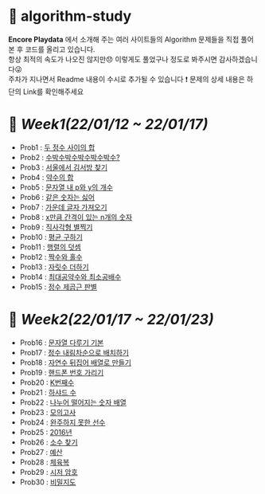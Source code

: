 # 📖 algorithm-study
**Encore Playdata** 에서 소개해 주는 여러 사이트들의 Algorithm 문제들을 직접 풀어본 후 코드를 올리고 있습니다.  
항상 최적의 속도가 나오진 않지만😞 이렇게도 풀었구나 정도로 봐주시면 감사하겠습니다😜  
주차가 지나면서 Readme 내용이 수시로 추가될 수 있습니다 ❗  문제의 상세 내용은 하단의 Link를 확인해주세요  
  
# 🔖 *Week1(22/01/12 ~ 22/01/17)*
+ Prob1 : [두 정수 사이의 합](https://programmers.co.kr/learn/courses/30/lessons/12912)
+ Prob2 : [수박수박수박수박수박수?](https://programmers.co.kr/learn/courses/30/lessons/12922)
+ Prob3 : [서울에서 김서방 찾기](https://programmers.co.kr/learn/courses/30/lessons/12919)
+ Prob4 : [약수의 합](https://programmers.co.kr/learn/courses/30/lessons/12928)
+ Prob5 : [문자열 내 p와 y의 개수](https://programmers.co.kr/learn/courses/30/lessons/12916)
+ Prob6 : [같은 숫자는 싫어](https://programmers.co.kr/learn/courses/30/lessons/12906)
+ Prob7 : [가운데 글자 가져오기](https://programmers.co.kr/learn/courses/30/lessons/12903)
+ Prob8 : [x만큼 간격이 있는 n개의 숫자](https://programmers.co.kr/learn/courses/30/lessons/12954)
+ Prob9 : [직사각형 별찍기](https://programmers.co.kr/learn/courses/30/lessons/12969)
+ Prob10 : [평균 구하기](https://programmers.co.kr/learn/courses/30/lessons/12944)
+ Prob11 : [행렬의 덧셈](https://programmers.co.kr/learn/courses/30/lessons/12950)
+ Prob12 : [짝수와 홀수](https://programmers.co.kr/learn/courses/30/lessons/12937)
+ Prob13 : [자릿수 더하기](https://programmers.co.kr/learn/courses/30/lessons/12931)
+ Prob14 : [최대공약수와 최소공배수](https://programmers.co.kr/learn/courses/30/lessons/12940)
+ Prob15 : [정수 제곱근 판별](https://programmers.co.kr/learn/courses/30/lessons/12934)

# 🔖 *Week2(22/01/17 ~ 22/01/23)*
+ Prob16 : [문자열 다루기 기본](https://programmers.co.kr/learn/courses/30/lessons/12918)
+ Prob17 : [정수 내림차순으로 배치하기](https://programmers.co.kr/learn/courses/30/lessons/12933)
+ Prob18 : [자연수 뒤집어 배열로 만들기](https://programmers.co.kr/learn/courses/30/lessons/12932)
+ Prob19 : [핸드폰 번호 가리기](https://programmers.co.kr/learn/courses/30/lessons/12948)
+ Prob20 : [K번째수](https://programmers.co.kr/learn/courses/30/lessons/42748)
+ Prob21 : [하샤드 수](https://programmers.co.kr/learn/courses/30/lessons/12947)
+ Prob22 : [나누어 떨어지는 숫자 배열](https://programmers.co.kr/learn/courses/30/lessons/12910)
+ Prob23 : [모의고사](https://programmers.co.kr/learn/courses/30/lessons/42840)
+ Prob24 : [완주하지 못한 선수](https://programmers.co.kr/learn/courses/30/lessons/42576)
+ Prob25 : [2016년](https://programmers.co.kr/learn/courses/30/lessons/12901)
+ Prob26 : [소수 찾기](https://programmers.co.kr/learn/courses/30/lessons/12921)
+ Prob27 : [예산](https://programmers.co.kr/learn/courses/30/lessons/12982)
+ Prob28 : [체육복](https://programmers.co.kr/learn/courses/30/lessons/42862)
+ Prob29 : [시저 암호](https://programmers.co.kr/learn/courses/30/lessons/12926)
+ Prob30 : [비밀지도](https://programmers.co.kr/learn/courses/30/lessons/17681)

